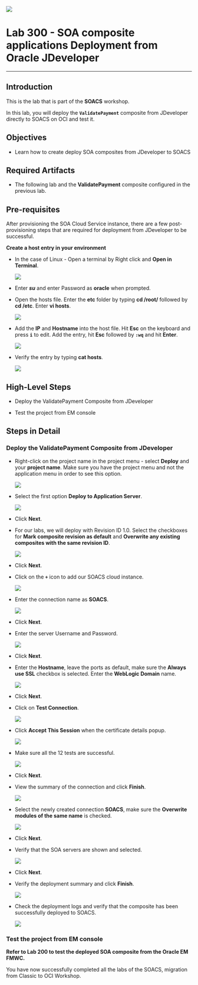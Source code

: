 <img class="float-right" src="images/j2c-logo.png">

# Lab 300 - SOA composite applications Deployment from Oracle JDeveloper

---

## Introduction

This is the lab that is part of the **SOACS** workshop. 

In this lab, you will deploy the **`ValidatePayment`** composite from JDeveloper directly to SOACS on OCI and test it.

## Objectives

- Learn how to create deploy SOA composites from JDeveloper to SOACS

## Required Artifacts

- The following lab and the **ValidatePayment** composite configured in the previous lab.

## Pre-requisites

After provisioning the SOA Cloud Service instance, there are a few post-provisioning steps that
are required for deployment from JDeveloper to be successful.

**Create a host entry in your environment**

- In the case of Linux - Open a terminal by Right click and **Open in Terminal**.

    ![](images/jdevDeploy/image250.png)

- Enter ***su*** and enter Password as **oracle** when prompted.

- Open the hosts file. Enter the **etc** folder by typing **cd /root/** followed by **cd /etc**. Enter **vi hosts**.

    ![](images/jdevDeploy/image251.png)

- Add the **IP** and **Hostname** into the host file. Hit **Esc** on the keyboard and press **`i`** to edit. Add the entry, hit **Esc** followed by **`:wq`** and hit **Enter**.

    ![](images/jdevDeploy/image252.png)

- Verify the entry by typing **cat hosts**.

    ![](images/jdevDeploy/image253.png)

## High-Level Steps

-   Deploy the ValidatePayment Composite from JDeveloper

-	Test the project from EM console

## Steps in Detail

### Deploy the ValidatePayment Composite from JDeveloper

-   Right-click on the project name in the project menu - select **Deploy** and your **project name**. Make sure you have the project menu and not the application menu in order to see this option.

    ![](images/validatePayment/image100.png)

-	Select the first option **Deploy to Application Server**.

    ![](images/jdevDeploy/image229.png)

-	Click **Next**.

-	For our labs, we will deploy with Revision ID 1.0.
Select the checkboxes for **Mark composite revision as default** and **Overwrite any existing composites with the same revision ID**.

    ![](images/jdevDeploy/image230.png)

-   Click **Next**.

-   Click on the **`+`** icon to add our SOACS cloud instance.

    ![](images/jdevDeploy/image231.png)

-   Enter the connection name as **SOACS**.

    ![](images/jdevDeploy/image232.png)

-   Click **Next**.

-   Enter the server Username and Password.

    ![](images/jdevDeploy/image233.png)

-   Click **Next**.

-   Enter the **Hostname**, leave the ports as default, make sure the **Always use SSL** checkbox is selected. Enter the **WebLogic Domain** name.

    ![](images/jdevDeploy/image234.png)

-   Click **Next**.

-   Click on **Test Connection**.

    ![](images/jdevDeploy/image235.png)

-   Click **Accept This Session** when the certificate details popup.

    ![](images/jdevDeploy/image236.png)

-   Make sure all the 12 tests are successful.

    ![](images/jdevDeploy/image237.png)

-   Click **Next**.

-   View the summary of the connection and click **Finish**.

    ![](images/jdevDeploy/image238.png)

-   Select the newly created connection **SOACS**, make sure the **Overwrite modules of the same name** is checked.

    ![](images/jdevDeploy/image239.png)

-   Click **Next**.

-   Verify that the SOA servers are shown and selected.

    ![](images/jdevDeploy/image240.png)

-   Click **Next**.

-   Verify the deployment summary and click **Finish**.

    ![](images/jdevDeploy/image241.png)

-   Check the deployment logs and verify that the composite has been successfully deployed to SOACS.

    ![](images/jdevDeploy/image242.png)

### Test the project from EM console

**Refer to Lab 200 to test the deployed SOA composite from the Oracle EM FMWC.**

You have now successfully completed all the labs of the SOACS, migration from Classic to OCI Workshop.
